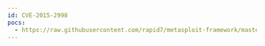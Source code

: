 ```yaml
---
id: CVE-2015-2998
pocs:
  - https://raw.githubusercontent.com/rapid7/metasploit-framework/master/modules/auxiliary/admin/http/sysaid_sql_creds.rb
---
```

